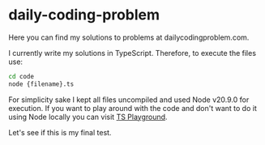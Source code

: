 # daily-coding-problem

Here you can find my solutions to problems at dailycodingproblem.com.

I currently write my solutions in TypeScript. Therefore, to execute the files use:

```bash
cd code
node {filename}.ts
```

For simplicity sake I kept all files uncompiled and used Node v20.9.0 for execution. If you want to play around with the code and don't want to do it using Node locally you can visit [TS Playground](https://www.typescriptlang.org/play/?#code/Q).

Let's see if this is my final test.
